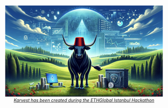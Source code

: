 <p align="center">
  <a href="https://ethglobal.com/showcase/karvest-1mv8r">
    <img src="https://github.com/karvest-finance/.github/blob/main/profile/karvest-cover-small.png?raw=true">
    <i>Karvest has been created during the ETHGlobal Istanbul Hackathon</i>
  </a>
</p>
